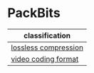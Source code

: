 # PackBits

| classification
| --------------
| [lossless compression](compression.md)
| [video coding format](video.md)
